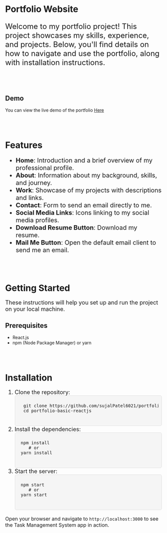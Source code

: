 <h1>Portfolio Website</h1>
<p style="font-size: 24px;">Welcome to my portfolio project! This project showcases my skills, experience, and projects. Below, you'll find details on how to navigate and use the portfolio, along with installation instructions.</p>

<br>
<br>

<h2>Demo</h2>
<p>You can view the live demo of the portfolio <a href="https://sujal-portfolio-eight.vercel.app/"> Here</a></p>
<br>
<br>

<h1>Features</h1>
<ul style="font-size: 20px;">
  <li><strong>Home</strong>: Introduction and a brief overview of my professional profile.</li>
  <li><strong>About</strong>: Information about my background, skills, and journey.</li>
  <li><strong>Work</strong>: Showcase of my projects with descriptions and links.</li>
  <li><strong>Contact</strong>: Form to send an email directly to me.</li>
  <li><strong>Social Media Links</strong>: Icons linking to my social media profiles.</li>
  <li><strong>Download Resume Button</strong>: Download my resume.</li>
  <li><strong>Mail Me Button</strong>: Open the default email client to send me an email.</li>
</ul>

<br>
<br>
<h1>Getting Started</h1>
<p style="font-size: 18px;">These instructions will help you set up and run the project on your local machine.</p>
<h2>Prerequisites</h2>
<p style="font-size: 16px;">
  <ul>
    <li>React.js</li>
    <li>npm (Node Package Manager) or yarn</li>
  </ul>
</p>
<br>
<br>
<h1>Installation</h1>
<ol style="font-size: 18px;">
  <li>Clone the repository:
    <div style="position: relative;
            background-color: #f5f5f5;
            padding: 10px;
            border: 1px solid #ddd;
            border-radius: 5px;
            font-family: Consolas, 'Courier New', monospace;
            font-size: 14px;">
        <pre id="code-example">
  git clone https://github.com/sujalPatel6021/portfolio-basic-reactjs.git
  cd portfolio-basic-reactjs
        </pre>
</div>
  </li>
  <li>Install the dependencies:
    <div style="position: relative;
            background-color: #f5f5f5;
            padding: 10px;
            border: 1px solid #ddd;
            border-radius: 5px;
            font-family: Consolas, 'Courier New', monospace;
            font-size: 14px;">
        <pre id="code-example">
 npm install
 &nbsp;&nbsp;&nbsp;# or
 yarn install
        </pre>
</div>
  </li>
 <li>Start the server:
    <div style="position: relative;
            background-color: #f5f5f5;
            padding: 10px;
            border: 1px solid #ddd;
            border-radius: 5px;
            font-family: Consolas, 'Courier New', monospace;
            font-size: 14px;">
        <pre id="code-example">
 npm start
 &nbsp;&nbsp;&nbsp;# or
 yarn start
        </pre>
</div>
  </li>
</ol>
<p style="font-size: 16px;">Open your browser and navigate to <code>http://localhost:3000</code> to see the Task Management System app in action.</p>
<br>
<br>
